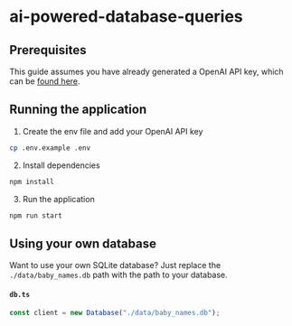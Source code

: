 # ai-powered-database-queries

## Prerequisites
This guide assumes you have already generated a OpenAI API key, which can be [found here](https://platform.openai.com/account/api-keys).

## Running the application
1. Create the env file and add your OpenAI API key
```sh
cp .env.example .env
```
2. Install dependencies
```sh
npm install
```

3. Run the application
```sh
npm run start
```

## Using your own database
Want to use your own SQLite database? Just replace the `./data/baby_names.db` path with the path to your database.

#### **`db.ts`**
```ts
const client = new Database("./data/baby_names.db");
```